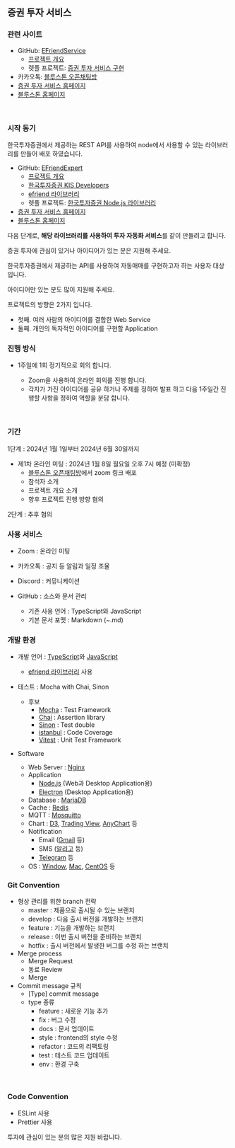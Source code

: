 ## 증권 투자 서비스

  

### 관련 사이트

  

- GitHub: [EFriendService](https://github.com/pnuskgh/EFriendService)
  - [프로젝트 개요](https://github.com/pnuskgh/EFriendService/blob/main/PROJECT.md)
  - 렛플 프로젝트: [증권 투자 서비스 구현](https://letspl.me/project/1336)
- 카카오톡: [블루스톤 오픈채팅방](https://open.kakao.com/o/gZKGWq0f)
- [증권 투자 서비스 홈페이지](https://efriendexpert.com/)
- [블루스톤 홈페이지](https://www.bluestones.biz/)

​     

### 시작 동기

  

한국투자증권에서 제공하는 REST API를 사용하여 node에서 사용할 수 있는 라이브러리를 만들어 배포 하였습니다.

- GitHub: [EFriendExpert](https://github.com/pnuskgh/EFriendExpert)
  - [프로젝트 개요](https://github.com/pnuskgh/EFriendExpert/blob/main/PROJECT.md)
  - [한국투자증권 KIS Developers](https://apiportal.koreainvestment.com/apiservice/oauth2)
  - [efriend 라이브러리](https://www.npmjs.com/package/efriend)
  - 렛플 프로젝트: [한국투자증권 Node.js 라이브러리](https://letspl.me/project/900)
- [증권 투자 서비스 홈페이지](https://efriendexpert.com/)
- [블루스톤 홈페이지](https://www.bluestones.biz/)

  

다음 단계로, **해당 라이브러리를 사용하여 투자 자동화 서비스**를 같이 만들려고 합니다.

증권 투자에 관심이 있거나 아이디어가 있는 분은 지원해 주세요.

한국투자증권에서 제공하는 API를 사용하여 자동매매를 구현하고자 하는 사용자 대상 입니다.

  

아이디어만 있는 분도 많이 지원해 주세요.

프로젝트의 방향은 2가지 입니다.

  

- 첫째. 여러 사람의 아이디어를 결합한 Web Service
- 둘째. 개인의 독자적인 아이디어를 구현할 Application




### 진행 방식 

   

- 1주일에 1회 정기적으로 회의 합니다.

  - Zoom을 사용하여 온라인 회의를 진행 합니다.
  - 각자가 가진 아이디어를 공유 하거나 주제를 정하여 발표 하고 다음 1주일간 진행할 사항을 정하여 역할을 분담 합니다.
  

​    

### 기간

  

1단계 : 2024년 1월 1일부터 2024년 6월 30일까지

- 제1차 온라인 미팅 : 2024년 1월 8일 월요일 오후 7시 예정 (미확정)
  - [블루스톤 오픈채팅방](https://open.kakao.com/o/gZKGWq0f)에서 zoom 링크 배포
  - 참석자 소개
  - 프로젝트 개요 소개
  - 향후 프로젝트 진행 방향 협의

  

2단계 : 추후 협의

   

### **사용 서비스**

  

- Zoom : 온라인 미팅

- 카카오톡 : 공지 등 알림과 일정 조율
- Discord : 커뮤니케이션
- GitHub : 소스와 문서 관리
  - 기존 사용 언어 : TypeScript와 JavaScript
  - 기본 문서 포맷 : Markdown (~.md)

  

### **개발 환경**

  

- 개발 언어 : [TypeScript](https://www.typescriptlang.org/)와 [JavaScript](https://developer.mozilla.org/ko/docs/Web/JavaScript)
  
  - [efriend 라이브러리](https://www.npmjs.com/package/efriend) 사용
- 테스트 : Mocha with Chai, Sinon
  - 후보
    - [Mocha](https://mochajs.org/) : Test Framework
    - [Chai](https://www.chaijs.com/) : Assertion library
    - [Sinon](https://sinonjs.org/) : Test double
    - [istanbul](https://istanbul.js.org/) : Code Coverage
    - [Vitest](https://vitest.dev/) : Unit Test Framework

- Software
  - Web Server : [Nginx](https://nginx.org/)
  - Application
    - [Node.js](https://nodejs.org/) (Web과 Desktop Application용)
    - [Electron](https://www.electronjs.org/) (Desktop Application용)
  - Database : [MariaDB](https://mariadb.org/)
  - Cache : [Redis](https://redis.com/)
  - MQTT : [Mosquitto](https://mosquitto.org/)
  - Chart : [D3](https://d3js.org/), [Trading View](https://tradegnview.com/), [AnyChart](https://www.anychart.com/) 등
  - Notification
    - Email ([Gmail](https://mail.google.com/) 등)
    - SMS ([알리고](https://smartsms.aligo.in/) 등)
    - [Telegram](https://telegram.org/) 등
  - OS : [Window](https://www.microsoft.com/ko-kr/windows), [Mac](https://www.apple.com/kr/mac/), [CentOS](https://www.centos.org/) 등

  



### Git Convention

  

- 형상 관리를 위한 branch 전략
  - master : 제품으로 출시될 수 있는 브랜치
  - develop : 다음 출시 버전을 개발하는 브랜치
  - feature : 기능을 개발하는 브랜치
  - release : 이번 출시 버전을 준비하는 브랜치
  - hotfix : 출시 버전에서 발생한 버그를 수정 하는 브랜치
- Merge process
  - Merge Request
  - 동료 Review
  - Merge
- Commit message 규칙
  - [Type] commit message
  - type 종류
    - feature : 새로운 기능 추가
    - fix : 버그 수정
    - docs : 문서 업데이트
    - style : frontend의 style 수정
    - refactor : 코드의 리팩토링
    - test : 테스트 코드 업데이트
    - env : 환경 구축

​    

### **Code Convention**

  

- ESLint 사용
- Prettier 사용

    

 투자에 관심이 있는 분의 많은 지원 바랍니다.

  

  
